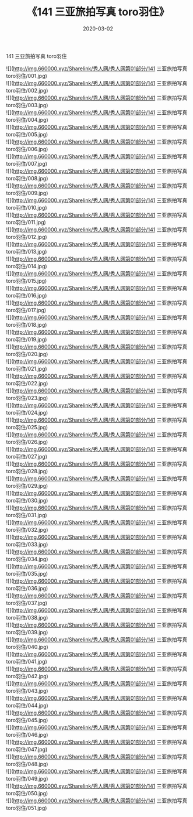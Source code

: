 ﻿---
layout: post
title:  《141 三亚旅拍写真 toro羽住》
date:   2020-03-02
img: http://img.660000.xyz/Sharelink/秀人网/秀人网第01部分/141 三亚旅拍写真 toro羽住/000.jpg
categories: [美女, 清纯, 唯美]
---

141 三亚旅拍写真 toro羽住

  ![](http://img.660000.xyz/Sharelink/秀人网/秀人网第01部分/141 三亚旅拍写真 toro羽住/001.jpg) <br> ![](http://img.660000.xyz/Sharelink/秀人网/秀人网第01部分/141 三亚旅拍写真 toro羽住/002.jpg) <br> ![](http://img.660000.xyz/Sharelink/秀人网/秀人网第01部分/141 三亚旅拍写真 toro羽住/003.jpg) <br> ![](http://img.660000.xyz/Sharelink/秀人网/秀人网第01部分/141 三亚旅拍写真 toro羽住/004.jpg) <br> ![](http://img.660000.xyz/Sharelink/秀人网/秀人网第01部分/141 三亚旅拍写真 toro羽住/005.jpg) <br> ![](http://img.660000.xyz/Sharelink/秀人网/秀人网第01部分/141 三亚旅拍写真 toro羽住/006.jpg) <br> ![](http://img.660000.xyz/Sharelink/秀人网/秀人网第01部分/141 三亚旅拍写真 toro羽住/007.jpg) <br> ![](http://img.660000.xyz/Sharelink/秀人网/秀人网第01部分/141 三亚旅拍写真 toro羽住/008.jpg) <br> ![](http://img.660000.xyz/Sharelink/秀人网/秀人网第01部分/141 三亚旅拍写真 toro羽住/009.jpg) <br> ![](http://img.660000.xyz/Sharelink/秀人网/秀人网第01部分/141 三亚旅拍写真 toro羽住/010.jpg) <br> ![](http://img.660000.xyz/Sharelink/秀人网/秀人网第01部分/141 三亚旅拍写真 toro羽住/011.jpg) <br> ![](http://img.660000.xyz/Sharelink/秀人网/秀人网第01部分/141 三亚旅拍写真 toro羽住/012.jpg) <br> ![](http://img.660000.xyz/Sharelink/秀人网/秀人网第01部分/141 三亚旅拍写真 toro羽住/013.jpg) <br> ![](http://img.660000.xyz/Sharelink/秀人网/秀人网第01部分/141 三亚旅拍写真 toro羽住/014.jpg) <br> ![](http://img.660000.xyz/Sharelink/秀人网/秀人网第01部分/141 三亚旅拍写真 toro羽住/015.jpg) <br> ![](http://img.660000.xyz/Sharelink/秀人网/秀人网第01部分/141 三亚旅拍写真 toro羽住/016.jpg) <br> ![](http://img.660000.xyz/Sharelink/秀人网/秀人网第01部分/141 三亚旅拍写真 toro羽住/017.jpg) <br> ![](http://img.660000.xyz/Sharelink/秀人网/秀人网第01部分/141 三亚旅拍写真 toro羽住/018.jpg) <br> ![](http://img.660000.xyz/Sharelink/秀人网/秀人网第01部分/141 三亚旅拍写真 toro羽住/019.jpg) <br> ![](http://img.660000.xyz/Sharelink/秀人网/秀人网第01部分/141 三亚旅拍写真 toro羽住/020.jpg) <br> ![](http://img.660000.xyz/Sharelink/秀人网/秀人网第01部分/141 三亚旅拍写真 toro羽住/021.jpg) <br> ![](http://img.660000.xyz/Sharelink/秀人网/秀人网第01部分/141 三亚旅拍写真 toro羽住/022.jpg) <br> ![](http://img.660000.xyz/Sharelink/秀人网/秀人网第01部分/141 三亚旅拍写真 toro羽住/023.jpg) <br> ![](http://img.660000.xyz/Sharelink/秀人网/秀人网第01部分/141 三亚旅拍写真 toro羽住/024.jpg) <br> ![](http://img.660000.xyz/Sharelink/秀人网/秀人网第01部分/141 三亚旅拍写真 toro羽住/025.jpg) <br> ![](http://img.660000.xyz/Sharelink/秀人网/秀人网第01部分/141 三亚旅拍写真 toro羽住/026.jpg) <br> ![](http://img.660000.xyz/Sharelink/秀人网/秀人网第01部分/141 三亚旅拍写真 toro羽住/027.jpg) <br> ![](http://img.660000.xyz/Sharelink/秀人网/秀人网第01部分/141 三亚旅拍写真 toro羽住/028.jpg) <br> ![](http://img.660000.xyz/Sharelink/秀人网/秀人网第01部分/141 三亚旅拍写真 toro羽住/029.jpg) <br> ![](http://img.660000.xyz/Sharelink/秀人网/秀人网第01部分/141 三亚旅拍写真 toro羽住/030.jpg) <br> ![](http://img.660000.xyz/Sharelink/秀人网/秀人网第01部分/141 三亚旅拍写真 toro羽住/031.jpg) <br> ![](http://img.660000.xyz/Sharelink/秀人网/秀人网第01部分/141 三亚旅拍写真 toro羽住/032.jpg) <br> ![](http://img.660000.xyz/Sharelink/秀人网/秀人网第01部分/141 三亚旅拍写真 toro羽住/033.jpg) <br> ![](http://img.660000.xyz/Sharelink/秀人网/秀人网第01部分/141 三亚旅拍写真 toro羽住/034.jpg) <br> ![](http://img.660000.xyz/Sharelink/秀人网/秀人网第01部分/141 三亚旅拍写真 toro羽住/035.jpg) <br> ![](http://img.660000.xyz/Sharelink/秀人网/秀人网第01部分/141 三亚旅拍写真 toro羽住/036.jpg) <br> ![](http://img.660000.xyz/Sharelink/秀人网/秀人网第01部分/141 三亚旅拍写真 toro羽住/037.jpg) <br> ![](http://img.660000.xyz/Sharelink/秀人网/秀人网第01部分/141 三亚旅拍写真 toro羽住/038.jpg) <br> ![](http://img.660000.xyz/Sharelink/秀人网/秀人网第01部分/141 三亚旅拍写真 toro羽住/039.jpg) <br> ![](http://img.660000.xyz/Sharelink/秀人网/秀人网第01部分/141 三亚旅拍写真 toro羽住/040.jpg) <br> ![](http://img.660000.xyz/Sharelink/秀人网/秀人网第01部分/141 三亚旅拍写真 toro羽住/041.jpg) <br> ![](http://img.660000.xyz/Sharelink/秀人网/秀人网第01部分/141 三亚旅拍写真 toro羽住/042.jpg) <br> ![](http://img.660000.xyz/Sharelink/秀人网/秀人网第01部分/141 三亚旅拍写真 toro羽住/043.jpg) <br> ![](http://img.660000.xyz/Sharelink/秀人网/秀人网第01部分/141 三亚旅拍写真 toro羽住/044.jpg) <br> ![](http://img.660000.xyz/Sharelink/秀人网/秀人网第01部分/141 三亚旅拍写真 toro羽住/045.jpg) <br> ![](http://img.660000.xyz/Sharelink/秀人网/秀人网第01部分/141 三亚旅拍写真 toro羽住/046.jpg) <br> ![](http://img.660000.xyz/Sharelink/秀人网/秀人网第01部分/141 三亚旅拍写真 toro羽住/047.jpg) <br> ![](http://img.660000.xyz/Sharelink/秀人网/秀人网第01部分/141 三亚旅拍写真 toro羽住/048.jpg) <br> ![](http://img.660000.xyz/Sharelink/秀人网/秀人网第01部分/141 三亚旅拍写真 toro羽住/049.jpg) <br> ![](http://img.660000.xyz/Sharelink/秀人网/秀人网第01部分/141 三亚旅拍写真 toro羽住/050.jpg) <br> ![](http://img.660000.xyz/Sharelink/秀人网/秀人网第01部分/141 三亚旅拍写真 toro羽住/051.jpg) <br>